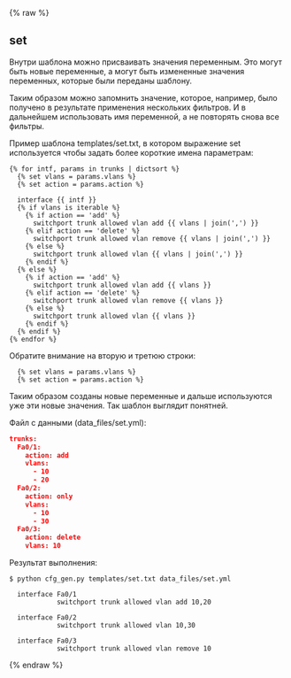 {% raw %}
## set

Внутри шаблона можно присваивать значения переменным.
Это могут быть новые переменные, а могут быть измененные значения переменных, которые были переданы шаблону.

Таким образом можно запомнить значение, которое, например, было получено в результате применения нескольких фильтров.
И в дальнейшем использовать имя переменной, а не повторять снова все фильтры.


Пример шаблона templates/set.txt, в котором выражение set используется чтобы задать более короткие имена параметрам:
```
{% for intf, params in trunks | dictsort %}
  {% set vlans = params.vlans %}
  {% set action = params.action %}

  interface {{ intf }}
  {% if vlans is iterable %}
    {% if action == 'add' %}
      switchport trunk allowed vlan add {{ vlans | join(',') }}
    {% elif action == 'delete' %}
      switchport trunk allowed vlan remove {{ vlans | join(',') }}
    {% else %}
      switchport trunk allowed vlan {{ vlans | join(',') }}
    {% endif %}
  {% else %}
    {% if action == 'add' %}
      switchport trunk allowed vlan add {{ vlans }}
    {% elif action == 'delete' %}
      switchport trunk allowed vlan remove {{ vlans }}
    {% else %}
      switchport trunk allowed vlan {{ vlans }}
    {% endif %}
  {% endif %}
{% endfor %}
```

Обратите внимание на вторую и третюю строки:
```
  {% set vlans = params.vlans %}
  {% set action = params.action %}
```

Таким образом созданы новые переменные и дальше используются уже эти новые значения.
Так шаблон выглядит понятней.

Файл с данными (data_files/set.yml):
```json
trunks:
  Fa0/1:
    action: add
    vlans:
      - 10
      - 20
  Fa0/2:
    action: only
    vlans:
      - 10
      - 30
  Fa0/3:
    action: delete
    vlans: 10
```


Результат выполнения:
```
$ python cfg_gen.py templates/set.txt data_files/set.yml

  interface Fa0/1
            switchport trunk allowed vlan add 10,20

  interface Fa0/2
            switchport trunk allowed vlan 10,30

  interface Fa0/3
            switchport trunk allowed vlan remove 10

```

{% endraw %}
